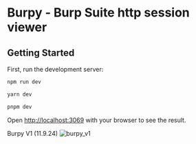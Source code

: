 # Burpy - Burp Suite http session viewer

## Getting Started

First, run the development server:

```bash
npm run dev
```

```bash
yarn dev
```

```bash
pnpm dev
```

Open [http://localhost:3069](http://localhost:3069) with your browser to see the result.

Burpy V1 (11.9.24)
![burpy_v1](https://i.imgur.com/ifFUM10.gif)
